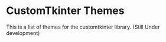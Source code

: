 # CustomTkinter Themes
This is a list of themes for the customtkinter library. (Still Under development)


